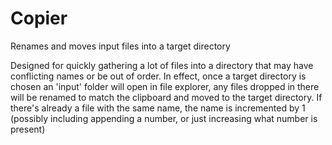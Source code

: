 # Copier
Renames and moves input files into a target directory

Designed for quickly gathering a lot of files into a directory that may have conflicting names or be out of order.
In effect, once a target directory is chosen an 'input' folder will open in file explorer, any files dropped in there will be renamed to match the clipboard and moved to the target directory.
If there's already a file with the same name, the name is incremented by 1 (possibly including appending a number, or just increasing what number is present)
